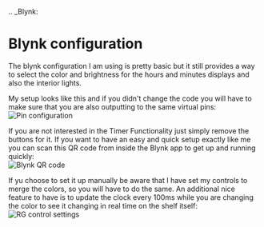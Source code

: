 .. _Blynk:

# Blynk configuration

The blynk configuration I am using is pretty basic but it still provides a way to select the color and brightness for the hours and minutes displays and also the interior lights.

My setup looks like this and if you didn't change the code you will have to make sure that you are also outputting to the same virtual pins:<br>
![Pin configuration](../images/BlynkAppSetup.jpg)

If you are not interested in the Timer Functionality just simply remove the buttons for it.
If you want to have an easy and quick setup exactly like me you can scan this QR code from inside the Blynk app to get up and running quickly:<br>
![Blynk QR code](../images/BlynkSetupQR.jpg)

If yu choose to set it up manually be aware that I have set my controls to merge the colors, so you will have to do the same. An additional nice feature to have is to update the clock every 100ms while you are changing the color to see it changing in real time on the shelf itself:<br>
![RG control settings](../images/BlynkControlSettings.jpg)